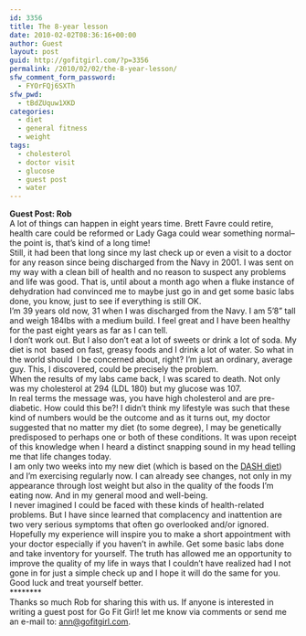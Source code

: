 ```yaml
---
id: 3356
title: The 8-year lesson
date: 2010-02-02T08:36:16+00:00
author: Guest
layout: post
guid: http://gofitgirl.com/?p=3356
permalink: /2010/02/02/the-8-year-lesson/
sfw_comment_form_password:
  - FYOrFQj6SXTh
sfw_pwd:
  - tBdZUquw1XKD
categories:
  - diet
  - general fitness
  - weight
tags:
  - cholesterol
  - doctor visit
  - glucose
  - guest post
  - water
---
```

**Guest Post: Rob**  
A lot of things can happen in eight years time. Brett Favre could retire, health care could be reformed or Lady Gaga could wear something normal&#8211;the point is, that’s kind of a long time!  
Still, it had been that long since my last check up or even a visit to a doctor for any reason since being discharged from the Navy in 2001. I was sent on my way with a clean bill of health and no reason to suspect any problems and life was good. That is, until about a month ago when a fluke instance of dehydration had convinced me to maybe just go in and get some basic labs done, you know, just to see if everything is still OK.  
I’m 39 years old now, 31 when I was discharged from the Navy. I am 5’8” tall and weigh 184lbs with a medium build. I feel great and I have been healthy for the past eight years as far as I can tell.  
I don‘t work out. But I also don’t eat a lot of sweets or drink a lot of soda. My diet is not  based on fast, greasy foods and I drink a lot of water. So what in the world should  I be concerned about, right? I’m just an ordinary, average guy. This, I discovered, could be precisely the problem.  
When the results of my labs came back, I was scared to death. Not only was my cholesterol at 294 (LDL 180) but my glucose was 107.  
In real terms the message was, you have high cholesterol and are pre-diabetic. How could this be?! I didn’t think my lifestyle was such that these kind of numbers would be the outcome and as it turns out, my doctor suggested that no matter my diet (to some degree), I may be genetically predisposed to perhaps one or both of these conditions. It was upon receipt of this knowledge when I heard a distinct snapping sound in my head telling me that life changes today.  
I am only two weeks into my new diet (which is based on the [DASH diet](http://dashdiet.org/)) and I’m exercising regularly now. I can already see changes, not only in my appearance through lost weight but also in the quality of the foods I’m eating now. And in my general mood and well-being.  
I never imagined I could be faced with these kinds of health-related problems. But I have since learned that complacency and inattention are two very serious symptoms that often go overlooked and/or ignored.  
Hopefully my experience will inspire you to make a short appointment with your doctor especially if you haven’t in awhile. Get some basic labs done and take inventory for yourself. The truth has allowed me an opportunity to improve the quality of my life in ways that I couldn’t have realized had I not gone in for just a simple check up and I hope it will do the same for you.  
Good luck and treat yourself better.  
\***\*****  
Thanks so much Rob for sharing this with us. If anyone is interested in writing a guest post for Go Fit Girl! let me know via comments or send me an e-mail to: ann@gofitgirl.com.